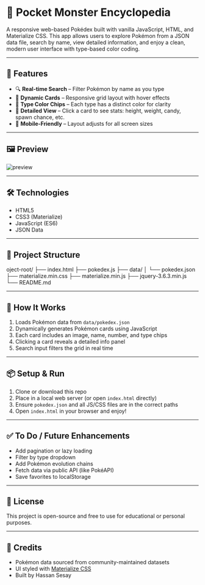 # 📘 Pocket Monster Encyclopedia

A responsive web-based Pokédex built with vanilla JavaScript, HTML, and Materialize CSS. This app allows users to explore Pokémon from a JSON data file, search by name, view detailed information, and enjoy a clean, modern user interface with type-based color coding.

---

## 🚀 Features

- 🔍 **Real-time Search** – Filter Pokémon by name as you type  
- 📇 **Dynamic Cards** – Responsive grid layout with hover effects  
- 🎨 **Type Color Chips** – Each type has a distinct color for clarity  
- 📖 **Detailed View** – Click a card to see stats: height, weight, candy, spawn chance, etc.  
- 📱 **Mobile-Friendly** – Layout adjusts for all screen sizes  

---

## 🖼️ Preview

![preview](preview.png) <!-- optional: add screenshot image if available -->

---

## 🛠️ Technologies

- HTML5
- CSS3 (Materialize)
- JavaScript (ES6)
- JSON Data

---

## 📁 Project Structure

oject-root/
├── index.html
├── pokedex.js
├── data/
│ └── pokedex.json
├── materialize.min.css
├── materialize.min.js
├── jquery-3.6.3.min.js
└── README.md

---

## 🧠 How It Works

1. Loads Pokémon data from `data/pokedex.json`
2. Dynamically generates Pokémon cards using JavaScript
3. Each card includes an image, name, number, and type chips
4. Clicking a card reveals a detailed info panel
5. Search input filters the grid in real time

---

## 📦 Setup & Run

1. Clone or download this repo  
2. Place in a local web server (or open `index.html` directly)  
3. Ensure `pokedex.json` and all JS/CSS files are in the correct paths  
4. Open `index.html` in your browser and enjoy!

---

## ✅ To Do / Future Enhancements

- Add pagination or lazy loading  
- Filter by type dropdown  
- Add Pokémon evolution chains  
- Fetch data via public API (like PokéAPI)  
- Save favorites to localStorage

---

## 📜 License

This project is open-source and free to use for educational or personal purposes.

---

## 👾 Credits

- Pokémon data sourced from community-maintained datasets  
- UI styled with [Materialize CSS](https://materializecss.com)  
- Built by Hassan Sesay
